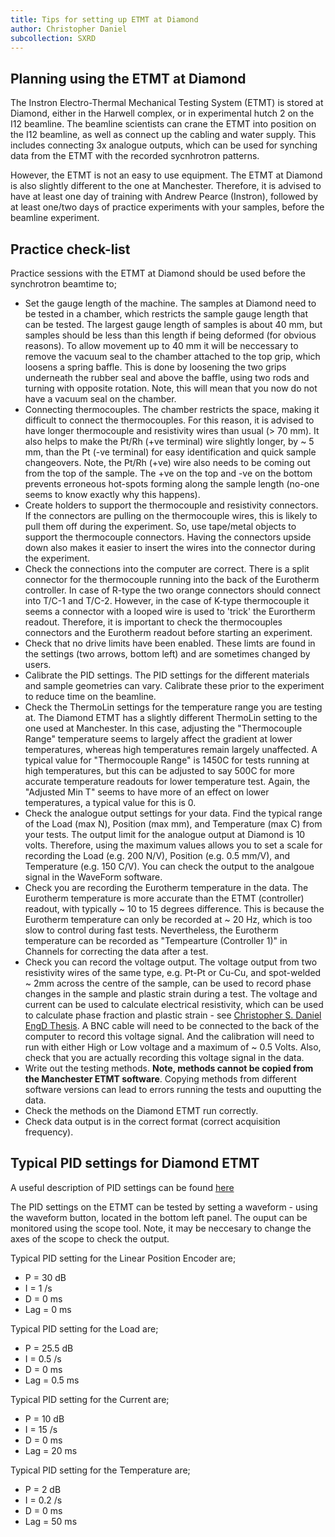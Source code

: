 ```yaml
---
title: Tips for setting up ETMT at Diamond
author: Christopher Daniel
subcollection: SXRD
---
```


## Planning using the ETMT at Diamond

The Instron Electro-Thermal Mechanical Testing System (ETMT) is stored at Diamond, either in the Harwell complex, or in experimental hutch 2 on the I12 beamline. The beamline scientists can crane the ETMT into position on the I12 beamline, as well as connect up the cabling and water supply. This includes connecting 3x analogue outputs, which can be used for synching data from the ETMT with the recorded sycnhrotron patterns.

However, the ETMT is not an easy to use equipment. The ETMT at Diamond is also slightly different to the one at Manchester. Therefore, it is advised to have at least one day of training with Andrew Pearce (Instron), followed by at least one/two days of practice experiments with your samples, before the beamline experiment. 

## Practice check-list

Practice sessions with the ETMT at Diamond should be used before the synchrotron beamtime to;

- Set the gauge length of the machine. The samples at Diamond need to be tested in a chamber, which restricts the sample gauge length that can be tested. The largest gauge length of samples is about 40 mm, but samples should be less than this length if being deformed (for obvious reasons). To allow movement up to 40 mm it will be neccessary to remove the vacuum seal to the chamber attached to the top grip, which loosens a spring baffle. This is done by loosening the two grips underneath the rubber seal and above the baffle, using two rods and turning with opposite rotation. Note, this will mean that you now do not have a vacuum seal on the chamber.
- Connecting thermocouples. The chamber restricts the space, making it difficult to connect the thermocouples. For this reason, it is advised to have longer thermocouple and resistivity wires than usual (> 70 mm). It also helps to make the Pt/Rh (+ve terminal) wire slightly longer, by ~ 5 mm, than the Pt (-ve terminal) for easy identification and quick sample changeovers. Note, the Pt/Rh (+ve) wire also needs to be coming out from the top of the sample. The +ve on the top and -ve on the bottom prevents erroneous hot-spots forming along the sample length (no-one seems to know exactly why this happens).
- Create holders to support the thermocouple and resistivity connectors. If the connectors are pulling on the thermocouple wires, this is likely to pull them off during the experiment. So, use tape/metal objects to support the thermocouple connectors. Having the connectors upside down also makes it easier to insert the wires into the connector during the experiment.
- Check the connections into the computer are correct. There is a split connector for the thermocouple running into the back of the Eurotherm controller. In case of R-type the two orange connectors should connect into T/C-1 and T/C-2. However, in the case of K-type thermocouple it seems a connector with a looped wire is used to 'trick' the Eurortherm readout. Therefore, it is important to check the thermocouples connectors and the Eurotherm readout before starting an experiment.
- Check that no drive limits have been enabled. These limts are found in the settings (two arrows, bottom left) and are sometimes changed by users.
- Calibrate the PID settings. The PID settings for the different materials and sample geometries can vary. Calibrate these prior to the experiment to reduce time on the beamline.
- Check the ThermoLin settings for the temperature range you are testing at. The Diamond ETMT has a slightly different ThermoLin setting to the one used at Manchester. In this case, adjusting the "Thermocouple Range" temperature seems to largely affect the gradient at lower temperatures, whereas high temperatures remain largely unaffected. A typical value for "Thermocouple Range" is 1450C for tests running at high temperatures, but this can be adjusted to say 500C for more accurate temperature readouts for lower temperature test. Again, the "Adjusted Min T" seems to have more of an effect on lower temperatures, a typical value for this is 0.
- Check the analogue output settings for your data. Find the typical range of the Load (max N), Position (max mm), and Temperature (max C) from your tests. The output limit for the analogue output at Diamond is 10 volts. Therefore, using the maximum values allows you to set a scale for recording the Load (e.g. 200 N/V), Position (e.g. 0.5 mm/V), and Temperature (e.g. 150 C/V). You can check the output to the analgoue signal in the WaveForm software.
- Check you are recording the Eurotherm temperature in the data. The Eurotherm temperature is more accurate than the ETMT (controller) readout, with typically ~ 10 to 15 degrees difference. This is because the Eurotherm temperature can only be recorded at ~ 20 Hz, which is too slow to control during fast tests. Nevertheless, the Eurotherm temperature can be recorded as "Tempearture (Controller 1)" in Channels for correcting the data after a test.
- Check you can record the voltage output. The voltage output from two resistivity wires of the same type, e.g. Pt-Pt or Cu-Cu, and spot-welded ~ 2mm across the centre of the sample, can be used to record phase changes in the sample and plastic strain during a test. The voltage and current can be used to calculate electrical resistivity, which can be used to calculate phase fraction and plastic strain - see [Christopher S. Daniel EngD Thesis](https://www.research.manchester.ac.uk/portal/en/theses/an-investigation-into-the-texture-development-during-hotrolling-of-dualphase-zirconium-alloys(416cf1d6-15de-41d0-ad7c-3d0db664ae84).html). A BNC cable will need to be connected to the back of the computer to record this voltage signal. And the calibration will need to run with either High or Low voltage and a maximum of ~ 0.5 Volts. Also, check that you are actually recording this voltage signal in the data.
- Write out the testing methods. **Note, methods cannot be copied from the Manchester ETMT software**. Copying methods from different software versions can lead to errors running the tests and ouputting the data. 
- Check the methods on the Diamond ETMT run correctly.
- Check data output is in the correct format (correct acquisition frequency).

## Typical PID settings for Diamond ETMT

A useful description of PID settings can be found [here](https://www.reddit.com/r/FromTheDepths/comments/kuyftc/pid_tuning_guide_for_dummies/)

The PID settings on the ETMT can be tested by setting a waveform - using the waveform button, located in the bottom left panel. The ouput can be monitored using the scope tool. Note, it may be neccesary to change the axes of the scope to check the output.

Typical PID setting for the Linear Position Encoder are;
- P = 30 dB
- I = 1 /s
- D = 0 ms
- Lag = 0 ms

Typical PID setting for the Load are;
- P = 25.5 dB
- I = 0.5 /s
- D = 0 ms
- Lag = 0.5 ms

Typical PID setting for the Current are;
- P = 10 dB
- I = 15 /s
- D = 0 ms
- Lag = 20 ms

Typical PID setting for the Temperature are;
- P = 2 dB
- I = 0.2 /s
- D = 0 ms
- Lag = 50 ms
